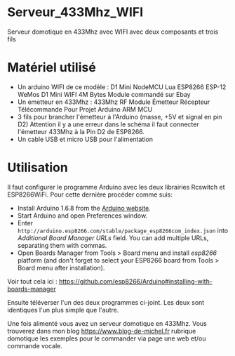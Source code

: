# Serveur_433Mhz_WIFI
Serveur domotique en 433Mhz avec WIFI avec deux composants et trois fils

# Matériel utilisé
- Un arduino WIFI de ce modèle : D1 Mini NodeMCU Lua ESP8266 ESP-12 WeMos D1 Mini WIFI 4M Bytes Module commandé sur Ebay
- Un emetteur en 433Mhz : 433Mhz RF Module Émetteur Récepteur Télécommande Pour Projet Arduino ARM MCU
- 3 fils pour brancher l'émetteur à l'Arduino (masse, +5V et signal en pin D2) Attention il y a une erreur dans le schéma il faut connecter l'émetteur 433Mhz à la Pin D2 de ESP8266.
- Un cable USB et micro USB pour l'alimentation
 
# Utilisation
Il faut configurer le programme Arduino avec les deux librairies Rcswitch et ESP8266WiFi. Pour cette dernière procéder comme suis:
- Install Arduino 1.6.8 from the [Arduino website](http://www.arduino.cc/en/main/software).
- Start Arduino and open Preferences window.
- Enter ```http://arduino.esp8266.com/stable/package_esp8266com_index.json``` into *Additional Board Manager URLs* field. You can add multiple URLs, separating them with commas.
- Open Boards Manager from Tools > Board menu and install *esp8266* platform (and don't forget to select your ESP8266 board from Tools > Board menu after installation).

Voir tout cela ici : https://github.com/esp8266/Arduino#installing-with-boards-manager
  
Ensuite téléverser l'un des deux programmes ci-joint. Les deux sont identiques l'un plus simple que l'autre.
  
Une fois alimenté vous avez un serveur domotique en 433Mhz. Vous trouverez dans mon blog https://www.blog-de-michel.fr rubrique domotique les exemples pour le commander via page une web et/ou commande vocale.
